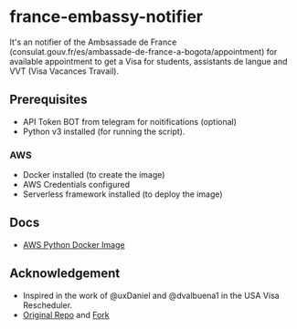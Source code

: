 
# france-embassy-notifier
It's an notifier of the Ambsassade de France (consulat.gouv.fr/es/ambassade-de-france-a-bogota/appointment) for available appointment to get a Visa for students, assistants de langue and VVT (Visa Vacances Travail). 

## Prerequisites 
- API Token BOT from telegram for noitifications (optional)
- Python v3 installed (for running the script). 

### AWS
- Docker installed (to create the image)
- AWS Credentials configured 
- Serverless framework installed (to deploy the image)

## Docs
- [AWS Python Docker Image](https://docs.aws.amazon.com/lambda/latest/dg/python-image.html)

## Acknowledgement
- Inspired in the work of @uxDaniel and @dvalbuena1 in the USA Visa Rescheduler. 
- [Original Repo](https://github.com/uxDaniel/visa_rescheduler) and [Fork](https://github.com/uxDaniel/visa_rescheduler)

